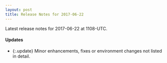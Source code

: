 ```yaml
---
layout: post
title: Release Notes for 2017-06-22
---
```


Latest release notes for 2017-06-22 at 1108-UTC.

<div class='updates' markdown='1'>

#### Updates

- {:.update} Minor enhancements, fixes or environment changes not listed in detail.

</div>


